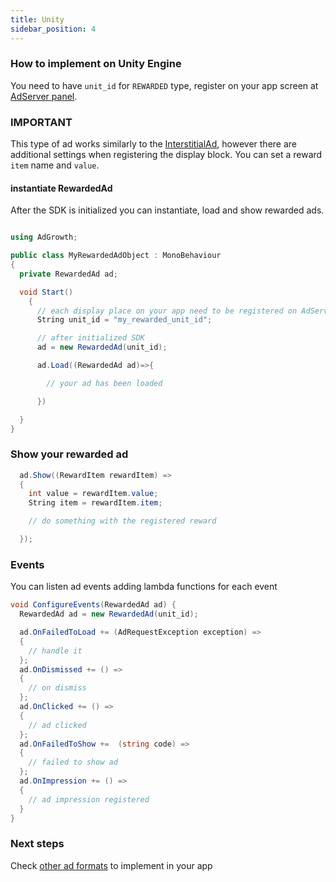 ```yaml
---
title: Unity
sidebar_position: 4
---
```


### How to implement on Unity Engine

You need to have `unit_id` for `REWARDED` type, register on your app screen at [AdServer panel](https://adserver.adgrowth.com/mfe-apps/apps).

### IMPORTANT

This type of ad works similarly to the [InterstitialAd](../../category/interstitial/), however there are additional settings when registering the display block.
You can set a reward `item` name and `value`.

#### instantiate RewardedAd

After the SDK is initialized you can instantiate, load and show rewarded ads.

```csharp

using AdGrowth;

public class MyRewardedAdObject : MonoBehaviour
{
  private RewardedAd ad;

  void Start()
    {
      // each display place on your app need to be registered on AdServer Panel.
      String unit_id = "my_rewarded_unit_id";

      // after initialized SDK
      ad = new RewardedAd(unit_id);

      ad.Load((RewardedAd ad)=>{

        // your ad has been loaded

      })

  }
}
```

### Show your rewarded ad

```csharp
  ad.Show((RewardItem rewardItem) => 
  {
    int value = rewardItem.value;
    String item = rewardItem.item;

    // do something with the registered reward

  });
```

### Events
You can listen ad events adding lambda functions for each event

```csharp
void ConfigureEvents(RewardedAd ad) {
  RewardedAd ad = new RewardedAd(unit_id);

  ad.OnFailedToLoad += (AdRequestException exception) =>
  {
    // handle it
  };
  ad.OnDismissed += () =>
  {
    // on dismiss
  };
  ad.OnClicked += () =>
  {
    // ad clicked
  };
  ad.OnFailedToShow +=  (string code) =>
  {
    // failed to show ad
  };
  ad.OnImpression += () =>
  {
    // ad impression registered
  }
}
```

### Next steps

Check [other ad formats](../../usage) to implement in your app
